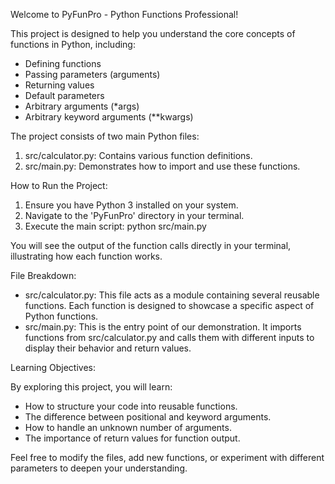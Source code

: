 Welcome to PyFunPro - Python Functions Professional!

This project is designed to help you understand the core concepts of functions in Python, including:
- Defining functions
- Passing parameters (arguments)
- Returning values
- Default parameters
- Arbitrary arguments (*args)
- Arbitrary keyword arguments (**kwargs)

The project consists of two main Python files:
1.  src/calculator.py: Contains various function definitions.
2.  src/main.py: Demonstrates how to import and use these functions.

How to Run the Project:

1.  Ensure you have Python 3 installed on your system.
2.  Navigate to the 'PyFunPro' directory in your terminal.
3.  Execute the main script:
    python src/main.py

You will see the output of the function calls directly in your terminal, illustrating how each function works.

File Breakdown:

- src/calculator.py: This file acts as a module containing several reusable functions. Each function is designed to showcase a specific aspect of Python functions.
- src/main.py: This is the entry point of our demonstration. It imports functions from src/calculator.py and calls them with different inputs to display their behavior and return values.

Learning Objectives:

By exploring this project, you will learn:
- How to structure your code into reusable functions.
- The difference between positional and keyword arguments.
- How to handle an unknown number of arguments.
- The importance of return values for function output.

Feel free to modify the files, add new functions, or experiment with different parameters to deepen your understanding.